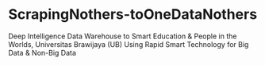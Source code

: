 # ScrapingNothers-toOneDataNothers
Deep Intelligence Data Warehouse to Smart Education &amp; People in the Worlds, Universitas Brawijaya (UB) Using Rapid Smart Technology for Big Data &amp; Non-Big Data
